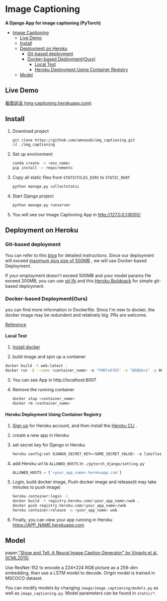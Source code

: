 # Image Captioning
**A Django App for image captioning (PyTorch)**

- [Image Captioning](#image-captioning)
  - [Live Demo](#live-demo)
  - [Install](#install)
  - [Deployment on Heroku](#deployment-on-heroku)
    - [Git-based deployment](#git-based-deployment)
    - [Docker-based Deployment(Ours)](#docker-based-deploymentours)
      - [Local Test](#local-test)
      - [Heroku Deployment Using Container Registry](#heroku-deployment-using-container-registry)
  - [Model](#model)

## Live Demo

[看图说话 (img-captioning.herokuapp.com)](https://img-captioning.herokuapp.com/)

## Install

1. Download project

   ```bash
   git clone https://github.com/umnooob/img_captioning.git
   cd ./img_captioning
   ```

2. Set up environment

   ```bash
   conda create -n <env_name>
   pip install -r requirements
   ```

3. Copy all static files from  `STATICFILES_DIRS` to `STATIC_ROOT`

   ```bash
   python manage.py collectstatic
   ```

4. Start Django project

   ```bash
   python manage.py runserver
   ```

5. You will see our Image Captioning App in http://127.0.0.1:8000/

## Deployment on Heroku

### Git-based deployment

You can refer to this [blog](https://stefanbschneider.github.io/blog/pytorch-django) for detailed instructions. Since our deployment will exceed [maximum slug size of 500MB](https://devcenter.heroku.com/articles/slug-compiler#slug-size) , we will use Docker-based Deployment.

If your employment doesn't exceed 500MB and your model params file exceed 200MB, you can use [git lfs](https://git-lfs.github.com/) and this [Heroku Buildpack](https://elements.heroku.com/buildpacks/raxod502/heroku-buildpack-git-lfs) for simple git-based deployment.

### Docker-based Deployment(Ours)
you can find more information in Dockerfile. Since I'm new to docker, the docker image may be redundent and relatively big. PRs are welcome.

[Reference](https://testdriven.io/blog/deploying-django-to-heroku-with-docker/#heroku-container-runtime)

#### Local Test

1. [Install docker](https://www.docker.com/products/docker-desktop)

2.  build image and spin up a container

   ```bash
   docker build -t web:latest .
   docker run -d --name <container_name> -e "PORT=8765" -e "DEBUG=1" -p 8007:8765 web:latest
   ```

3. You can see App in  http://localhost:8007

4. Remove the running container

   ```bash
   docker stop <container_name>
   docker rm <container_name>
   ```

#### Heroku Deployment Using Container Registry

1. [Sign up](https://signup.heroku.com/) for Heroku account, and then install the [Heroku CLI](https://devcenter.heroku.com/articles/heroku-cli) .

2. create a new app in Heroku

3. set secret key for Django in Heroku

   ```bash
   heroku config:set DJANGO_SECRET_KEY=<SOME_SECRET_VALUE> -a limitless-atoll-51647
   ```

4. add Heroku url to `ALLOWED_HOSTS` in `./pytorch_django/setting.py`

   ```python
   ALLOWED_HOSTS = ['<your_app_name>.herokuapp.com']
   ```

5. Login, build docker image, Push docker image and release(it may take minutes to push image)

   ```bash
   heroku container:login -i
   docker build -t registry.heroku.com/<your_app_name>/web .
   docker push registry.heroku.com/<your_app_name>/web
   heroku container:release -a <your_app_name> web
   ```

6. Finally, you can view your app running in Heroku https://APP_NAME.herokuapp.com

## Model

paper:["Show and Tell: A Neural Image Caption Generator" by Vinayls et al. (ICML2015)](https://www.cv-foundation.org/openaccess/content_cvpr_2015/papers/Vinyals_Show_and_Tell_2015_CVPR_paper.pdf)

Use ResNet-152 to encode a 224*224 RGB picture as a 256-dim embedding, then use a LSTM model to decode. Origin model is trained in MSCOCO dataset.

You can modify models by changing `image/image_captioning/models.py` as well as `image_captioning.py`. Model parameters can be found in `static/*`.



